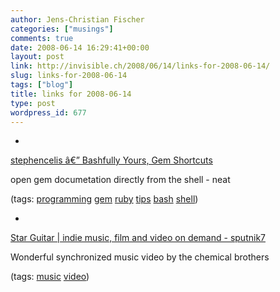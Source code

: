 ```yaml
---
author: Jens-Christian Fischer
categories: ["musings"]
comments: true
date: 2008-06-14 16:29:41+00:00
layout: post
link: http://invisible.ch/2008/06/14/links-for-2008-06-14/
slug: links-for-2008-06-14
tags: ["blog"]
title: links for 2008-06-14
type: post
wordpress_id: 677
---
```



	
  * 
		

[stephencelis â€” Bashfully Yours, Gem Shortcuts](http://stephencelis.com/archive/2008/6/bashfully-yours-gem-shortcuts)


		

open gem documetation directly from the shell - neat


		

(tags: [programming](http://del.icio.us/jaycee/programming) [gem](http://del.icio.us/jaycee/gem) [ruby](http://del.icio.us/jaycee/ruby) [tips](http://del.icio.us/jaycee/tips) [bash](http://del.icio.us/jaycee/bash) [shell](http://del.icio.us/jaycee/shell))


	

	
  * 
		

[Star Guitar | indie music, film and video on demand - sputnik7](http://sputnik7.com/file/2457-star-guitar.html)


		

Wonderful synchronized music video by the chemical brothers


		

(tags: [music](http://del.icio.us/jaycee/music) [video](http://del.icio.us/jaycee/video))


	



